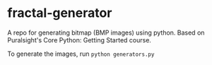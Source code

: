 # fractal-generator

A repo for generating bitmap (BMP images) using python. Based on Puralsight's Core Python: Getting Started course.

To generate the images, run `python generators.py`
